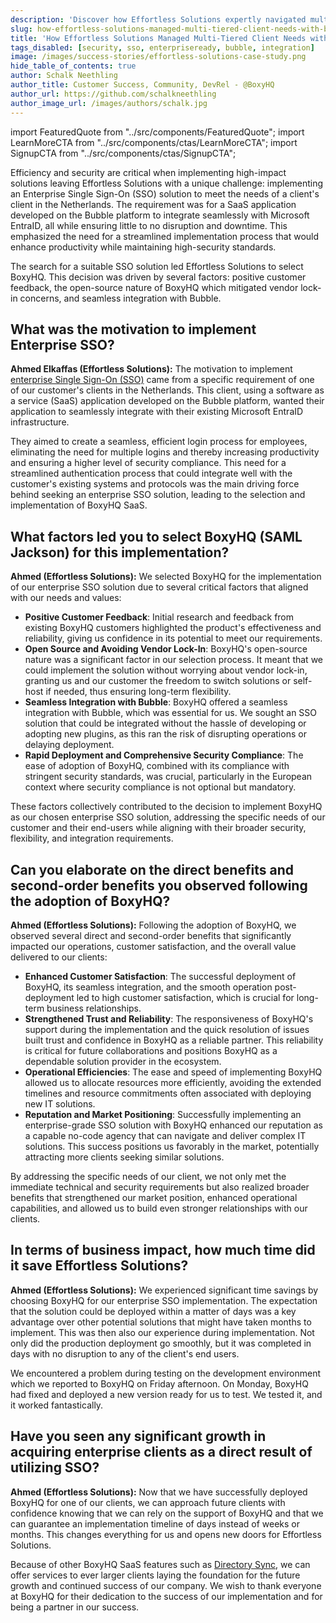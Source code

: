 ```yaml
---
description: 'Discover how Effortless Solutions expertly navigated multi-tiered client needs using BoxyHQ SSO, achieving seamless integration and enhanced security.'
slug: how-effortless-solutions-managed-multi-tiered-client-needs-with-boxyhq-sso
title: 'How Effortless Solutions Managed Multi-Tiered Client Needs with BoxyHQ SSO'
tags_disabled: [security, sso, enterpriseready, bubble, integration]
image: /images/success-stories/effortless-solutions-case-study.png
hide_table_of_contents: true
author: Schalk Neethling
author_title: Customer Success, Community, DevRel - @BoxyHQ
author_url: https://github.com/schalkneethling
author_image_url: /images/authors/schalk.jpg
---
```


import FeaturedQuote from "../src/components/FeaturedQuote";
import LearnMoreCTA from "../src/components/ctas/LearnMoreCTA";
import SignupCTA from "../src/components/ctas/SignupCTA";

Efficiency and security are critical when implementing high-impact solutions leaving Effortless Solutions with a unique challenge: implementing an Enterprise Single Sign-On (SSO) solution to meet the needs of a client's client in the Netherlands. The requirement was for a SaaS application developed on the Bubble platform to integrate seamlessly with Microsoft EntraID, all while ensuring little to no disruption and downtime. This emphasized the need for a streamlined implementation process that would enhance productivity while maintaining high-security standards.

The search for a suitable SSO solution led Effortless Solutions to select BoxyHQ. This decision was driven by several factors: positive customer feedback, the open-source nature of BoxyHQ which mitigated vendor lock-in concerns, and seamless integration with Bubble.

<LearnMoreCTA label="Learn more about Effortless Solutions" url="https://effortlesssolutions.fr/" />

## What was the motivation to implement Enterprise SSO?

**Ahmed Elkaffas (Effortless Solutions):** The motivation to implement [enterprise Single Sign-On (SSO)](/enterprise-sso) came from a specific requirement of one of our customer's clients in the Netherlands. This client, using a software as a service (SaaS) application developed on the Bubble platform, wanted their application to seamlessly integrate with their existing Microsoft EntraID infrastructure.

They aimed to create a seamless, efficient login process for employees, eliminating the need for multiple logins and thereby increasing productivity and ensuring a higher level of security compliance. This need for a streamlined authentication process that could integrate well with the customer's existing systems and protocols was the main driving force behind seeking an enterprise SSO solution, leading to the selection and implementation of BoxyHQ SaaS.

## What factors led you to select BoxyHQ (SAML Jackson) for this implementation?

**Ahmed (Effortless Solutions):** We selected BoxyHQ for the implementation of our enterprise SSO solution due to several critical factors that aligned with our needs and values:

- **Positive Customer Feedback**: Initial research and feedback from existing BoxyHQ customers highlighted the product's effectiveness and reliability, giving us confidence in its potential to meet our requirements.
- **Open Source and Avoiding Vendor Lock-In**: BoxyHQ's open-source nature was a significant factor in our selection process. It meant that we could implement the solution without worrying about vendor lock-in, granting us and our customer the freedom to switch solutions or self-host if needed, thus ensuring long-term flexibility.
- **Seamless Integration with Bubble**: BoxyHQ offered a seamless integration with Bubble, which was essential for us. We sought an SSO solution that could be integrated without the hassle of developing or adopting new plugins, as this ran the risk of disrupting operations or delaying deployment.
- **Rapid Deployment and Comprehensive Security Compliance**: The ease of adoption of BoxyHQ, combined with its compliance with stringent security standards, was crucial, particularly in the European context where security compliance is not optional but mandatory.

These factors collectively contributed to the decision to implement BoxyHQ as our chosen enterprise SSO solution, addressing the specific needs of our customer and their end-users while aligning with their broader security, flexibility, and integration requirements.

<SignupCTA campaign="blog-effortless-solutions" />

## Can you elaborate on the direct benefits and second-order benefits you observed following the adoption of BoxyHQ?

**Ahmed (Effortless Solutions):** Following the adoption of BoxyHQ, we observed several direct and second-order benefits that significantly impacted our operations, customer satisfaction, and the overall value delivered to our clients:

- **Enhanced Customer Satisfaction**: The successful deployment of BoxyHQ, its seamless integration, and the smooth operation post-deployment led to high customer satisfaction, which is crucial for long-term business relationships.
- **Strengthened Trust and Reliability**: The responsiveness of BoxyHQ's support during the implementation and the quick resolution of issues built trust and confidence in BoxyHQ as a reliable partner. This reliability is critical for future collaborations and positions BoxyHQ as a dependable solution provider in the ecosystem.
- **Operational Efficiencies**: The ease and speed of implementing BoxyHQ allowed us to allocate resources more efficiently, avoiding the extended timelines and resource commitments often associated with deploying new IT solutions.
- **Reputation and Market Positioning**: Successfully implementing an enterprise-grade SSO solution with BoxyHQ enhanced our reputation as a capable no-code agency that can navigate and deliver complex IT solutions. This success positions us favorably in the market, potentially attracting more clients seeking similar solutions.

By addressing the specific needs of our client, we not only met the immediate technical and security requirements but also realized broader benefits that strengthened our market position, enhanced operational capabilities, and allowed us to build even stronger relationships with our clients.

## In terms of business impact, how much time did it save Effortless Solutions?

**Ahmed (Effortless Solutions):** We experienced significant time savings by choosing BoxyHQ for our enterprise SSO implementation. The expectation that the solution could be deployed within a matter of days was a key advantage over other potential solutions that might have taken months to implement. This was then also our experience during implementation. Not only did the production deployment go smoothly, but it was completed in days with no disruption to any of the client's end users.

<FeaturedQuote personName="Ahmed Elkaffas" personRole="Founder - Effortless Solutions" pictureSrc="/images/success-stories/ahmed-effortless-solutions">
 We encountered a problem during testing on the development environment which we reported to BoxyHQ on Friday afternoon. On Monday, BoxyHQ had fixed and deployed a new version ready for us to test. We tested it, and it worked fantastically.
</FeaturedQuote>

## Have you seen any significant growth in acquiring enterprise clients as a direct result of utilizing SSO?

**Ahmed (Effortless Solutions):** Now that we have successfully deployed BoxyHQ for one of our clients, we can approach future clients with confidence knowing that we can rely on the support of BoxyHQ and that we can guarantee an implementation timeline of days instead of weeks or months. This changes everything for us and opens new doors for Effortless Solutions.

Because of other BoxyHQ SaaS features such as [Directory Sync](/directory-sync), we can offer services to ever larger clients laying the foundation for the future growth and continued success of our company. We wish to thank everyone at BoxyHQ for their dedication to the success of our implementation and for being a partner in our success.

<LearnMoreCTA label="Read Effortless Solutions's Success Story" newWindow={false} url="/success-stories/how-boxyhq-empowered-effortless-solutions-a-seamless-integration-success-story" />
